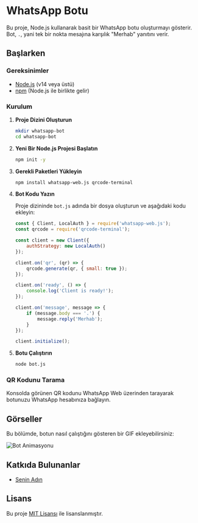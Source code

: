 # WhatsApp Botu

Bu proje, Node.js kullanarak basit bir WhatsApp botu oluşturmayı gösterir. Bot, `.`, yani tek bir nokta mesajına karşılık "Merhab" yanıtını verir.

## Başlarken

### Gereksinimler

- [Node.js](https://nodejs.org/) (v14 veya üstü)
- [npm](https://www.npmjs.com/) (Node.js ile birlikte gelir)

### Kurulum

1. **Proje Dizini Oluşturun**

    ```bash
    mkdir whatsapp-bot
    cd whatsapp-bot
    ```

2. **Yeni Bir Node.js Projesi Başlatın**

    ```bash
    npm init -y
    ```

3. **Gerekli Paketleri Yükleyin**

    ```bash
    npm install whatsapp-web.js qrcode-terminal
    ```

4. **Bot Kodu Yazın**

    Proje dizininde `bot.js` adında bir dosya oluşturun ve aşağıdaki kodu ekleyin:

    ```javascript
    const { Client, LocalAuth } = require('whatsapp-web.js');
    const qrcode = require('qrcode-terminal');

    const client = new Client({
        authStrategy: new LocalAuth()
    });

    client.on('qr', (qr) => {
        qrcode.generate(qr, { small: true });
    });

    client.on('ready', () => {
        console.log('Client is ready!');
    });

    client.on('message', message => {
        if (message.body === '.') {
            message.reply('Merhab');
        }
    });

    client.initialize();
    ```

5. **Botu Çalıştırın**

    ```bash
    node bot.js
    ```

### QR Kodunu Tarama

Konsolda görünen QR kodunu WhatsApp Web üzerinden tarayarak botunuzu WhatsApp hesabınıza bağlayın.

## Görseller

Bu bölümde, botun nasıl çalıştığını gösteren bir GIF ekleyebilirsiniz:

![Bot Animasyonu](https://media.giphy.com/media/26ufdipQqU2lhNA4g/giphy.gif)

## Katkıda Bulunanlar

- [Senin Adın](https://github.com/senin-adin)

## Lisans

Bu proje [MIT Lisansı](LICENSE) ile lisanslanmıştır.
